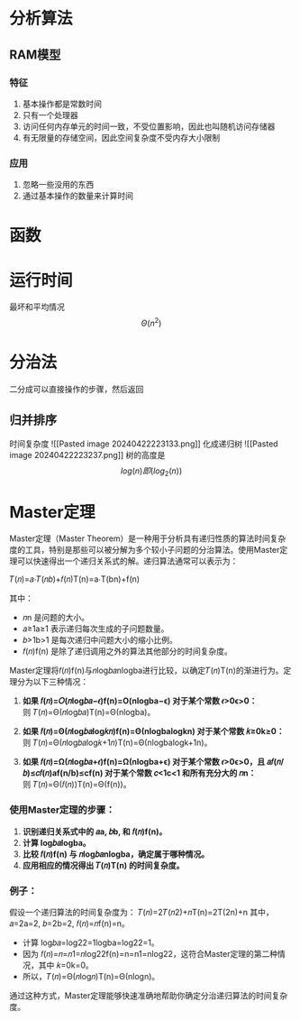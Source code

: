 # 分析算法
## RAM模型
### 特征
1. 基本操作都是常数时间
2. 只有一个处理器
3. 访问任何内存单元的时间一致，不受位置影响，因此也叫随机访问存储器
4. 有无限量的存储空间，因此空间复杂度不受内存大小限制
### 应用

1. 忽略一些没用的东西
2. 通过基本操作的数量来计算时间
# 函数

# 运行时间
最坏和平均情况
$$\Theta(n^2)$$
# 分治法
二分成可以直接操作的步骤，然后返回
## 归并排序
时间复杂度
![[Pasted image 20240422223133.png]]
化成递归树
![[Pasted image 20240422223237.png]]
树的高度是$$log(n)即(log_2(n))$$
# Master定理
Master定理（Master Theorem）是一种用于分析具有递归性质的算法时间复杂度的工具，特别是那些可以被分解为多个较小子问题的分治算法。使用Master定理可以快速得出一个递归关系式的解。递归算法通常可以表示为：

𝑇(𝑛)=𝑎⋅𝑇(𝑛𝑏)+𝑓(𝑛)T(n)=a⋅T(bn​)+f(n)

其中：

- 𝑛n 是问题的大小。
- 𝑎≥1a≥1 表示递归每次生成的子问题数量。
- 𝑏>1b>1 是每次递归中问题大小的缩小比例。
- 𝑓(𝑛)f(n) 是除了递归调用之外的算法其他部分的时间复杂度。

Master定理将𝑓(𝑛)f(n)与𝑛log⁡𝑏𝑎nlogb​a进行比较，以确定𝑇(𝑛)T(n)的渐进行为。定理分为以下三种情况：

1. **如果 𝑓(𝑛)=𝑂(𝑛log⁡𝑏𝑎−𝜖)f(n)=O(nlogb​a−ϵ) 对于某个常数 𝜖>0ϵ>0：**  
    则 𝑇(𝑛)=Θ(𝑛log⁡𝑏𝑎)T(n)=Θ(nlogb​a)。
    
2. **如果 𝑓(𝑛)=Θ(𝑛log⁡𝑏𝑎log⁡𝑘𝑛)f(n)=Θ(nlogb​alogkn) 对于某个常数 𝑘≥0k≥0：**  
    则 𝑇(𝑛)=Θ(𝑛log⁡𝑏𝑎log⁡𝑘+1𝑛)T(n)=Θ(nlogb​alogk+1n)。
    
3. **如果 𝑓(𝑛)=Ω(𝑛log⁡𝑏𝑎+𝜖)f(n)=Ω(nlogb​a+ϵ) 对于某个常数 𝜖>0ϵ>0，且 𝑎𝑓(𝑛/𝑏)≤𝑐𝑓(𝑛)af(n/b)≤cf(n) 对于某个常数 𝑐<1c<1 和所有充分大的 𝑛n：**  
    则 𝑇(𝑛)=Θ(𝑓(𝑛))T(n)=Θ(f(n))。
    

### 使用Master定理的步骤：

1. **识别递归关系式中的 𝑎a, 𝑏b, 和 𝑓(𝑛)f(n)。**
2. **计算 log⁡𝑏𝑎logb​a。**
3. **比较 𝑓(𝑛)f(n) 与 𝑛log⁡𝑏𝑎nlogb​a，确定属于哪种情况。**
4. **应用相应的情况得出 𝑇(𝑛)T(n) 的时间复杂度。**

### 例子：

假设一个递归算法的时间复杂度为： 𝑇(𝑛)=2𝑇(𝑛2)+𝑛T(n)=2T(2n​)+n 其中，𝑎=2a=2, 𝑏=2b=2, 𝑓(𝑛)=𝑛f(n)=n。

- 计算 log⁡𝑏𝑎=log⁡22=1logb​a=log2​2=1。
- 因为 𝑓(𝑛)=𝑛=𝑛1=𝑛log⁡22f(n)=n=n1=nlog2​2，这符合Master定理的第二种情况，其中 𝑘=0k=0。
- 所以，𝑇(𝑛)=Θ(𝑛log⁡𝑛)T(n)=Θ(nlogn)。

通过这种方式，Master定理能够快速准确地帮助你确定分治递归算法的时间复杂度。